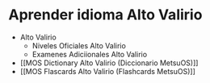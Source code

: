 # Aprender idioma Alto Valirio

* Alto Valirio
	* Niveles Oficiales Alto Valirio
	* Examenes Adiciionales Alto Valirio
* [[MOS Dictionary Alto Valirio (Diccionario MetsuOS)]]
* [[MOS Flascards Alto Valirio (Flashcards MetsuOS)]]
